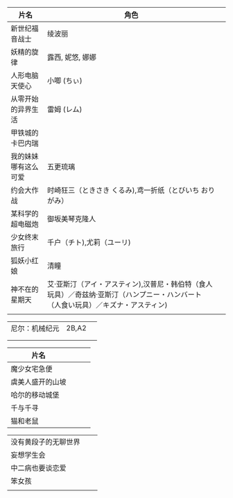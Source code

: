 

| 片名                 | 角色                                                         |      |
| -------------------- | ------------------------------------------------------------ | ---- |
| 新世纪福音战士       | 绫波丽                                                       |      |
| 妖精的旋律           | 露西, 妮悠, 娜娜                                             |      |
| 人形电脑天使心       | 小唧 (ちぃ)                                                  |      |
| 从零开始的异界生活   | 雷姆 (レム)                                                  |      |
| 甲铁城的卡巴内瑞     |                                                              |      |
| 我的妹妹哪有这么可爱 | 五更琉璃                                                     |      |
| 约会大作战           | 时崎狂三（ときさき くるみ),鸢一折纸（とびいち おりがみ）     |      |
| 某科学的超电磁炮     | 御坂美琴克隆人                                               |      |
| 少女终末旅行         | 千户（チト),尤莉（ユーリ)                                    |      |
| 狐妖小红娘           | 清瞳                                                         |      |
| 神不在的星期天       | 艾·亚斯汀（アイ・アスティン),汉普尼・韩伯特（食人玩具）／奇兹纳·亚斯汀（ハンプニー・ハンバート（人食い玩具）／キズナ・アスティン) |      |
|                      |                                                              |      |

|                |       |      |
| -------------- | ----- | ---- |
| 尼尔：机械纪元 | 2B,A2 |      |
|                |       |      |
|                |       |      |




| 片名             |      |      |      |
| ---------------- | ---- | ---- | ---- |
| 魔少女宅急便     |      |      |      |
| 虞美人盛开的山坡 |      |      |      |
| 哈尔的移动城堡   |      |      |      |
| 千与千寻         |      |      |      |
| 猫和老鼠         |      |      |      |

|                      |      |      |
| -------------------- | ---- | ---- |
| 没有黄段子的无聊世界 |      |      |
| 妄想学生会           |      |      |
| 中二病也要谈恋爱     |      |      |
| 笨女孩               |      |      |
|                      |      |      |

